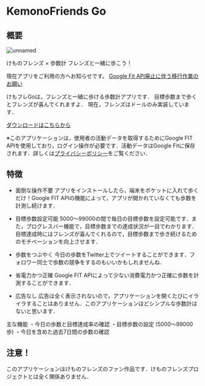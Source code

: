 # KemonoFriends Go

## 概要

![unnamed](https://github.com/sudoTitan/MyPages/assets/109698117/37fd707c-1baf-4646-b91f-28e1e3fb371b)

けものフレンズ × 歩数計
フレンズと一緒に歩こう！

現在アプリをご利用の方へお知らせです。
[Google Fit API廃止に伴う移行作業のお願い](https://sudotitan.com/MyWorks/Apps/KemonoFriendsGo/kfgoUpdate.html)

けもフレGoは，フレンズと一緒に歩ける歩数計アプリです．
目標歩数まで歩くとフレンズが喜んでくれますよ．
現在，フレンズはドールのみ実装しています．

[ダウンロードはこちらから](https://play.google.com/store/apps/details?id=com.sudo.mypedometer)

※このアプリケーションは，使用者の活動データを取得するためにGoogle FIT APIを使用しており，ログイン操作が必要です．活動データはGoogle Fitに保存されます．詳しくは[プライバシーポリシー](https://sudotitan.com/MyWorks/Apps/KemonoFriendsGo/pp.html)をご覧ください．

## 特徴
* 面倒な操作不要
アプリをインストールしたら，端末をポケットに入れて歩くだけ！Google FIT APIの機能によって，アプリが開かれていなくても歩数を計測し続けます．

* 目標歩数設定可能
5000～99000の間で毎日の目標歩数を設定可能です．また，プログレスバー機能で，目標歩数までの達成状況が一目でわかります．
目標達成時にはフレンズが喜んでくれるので，目標歩数まで歩き続けるためのモチベーションを向上させます．

* 歩数をつぶやく
今日の歩数をTwitter上でツイートすることができます．フォロワー同士で歩数の競争をするのもいいかもしれませんね．

* 省電力かつ正確
Google FIT APIによって少ない消費電力かつ正確に歩数を計測することができます．

* 広告なし
広告は全く表示されないので，アプリケーションを開くたびにイライラすることはありません．このアプリケーションほどシンプルな歩数計はないと思います．

主な機能
・今日の歩数と目標達成率の確認
・目標歩数の設定 (5000～99000歩)
・今日を含めた過去7日間の歩数の確認

## 注意！
このアプリケーションはけものフレンズのファン作品です．けものフレンズプロジェクトとは全く関係ありません．
